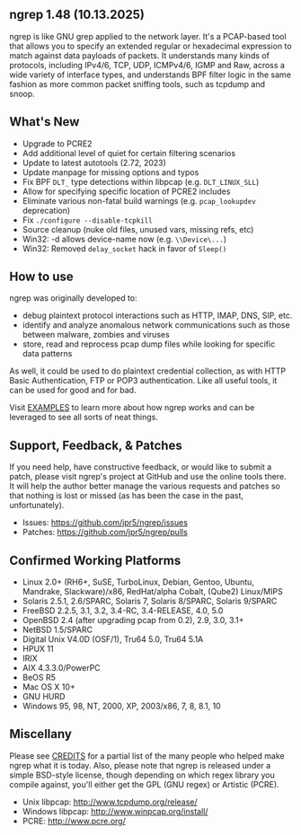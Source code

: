 ## ngrep 1.48 (10.13.2025)

ngrep is like GNU grep applied to the network layer.  It's a PCAP-based tool
that allows you to specify an extended regular or hexadecimal expression to
match against data payloads of packets.  It understands many kinds of protocols,
including IPv4/6, TCP, UDP, ICMPv4/6, IGMP and Raw, across a wide variety of
interface types, and understands BPF filter logic in the same fashion as more
common packet sniffing tools, such as tcpdump and snoop.

## What's New

 * Upgrade to PCRE2
 * Add additional level of quiet for certain filtering scenarios
 * Update to latest autotools (2.72, 2023)
 * Update manpage for missing options and typos
 * Fix BPF `DLT_` type detections within libpcap (e.g. `DLT_LINUX_SLL`)
 * Allow for specifying specific location of PCRE2 includes
 * Eliminate various non-fatal build warnings (e.g. `pcap_lookupdev` deprecation)
 * Fix `./configure --disable-tcpkill`
 * Source cleanup (nuke old files, unused vars, missing refs, etc)
 * Win32: -d allows device-name now (e.g. `\\Device\...`)
 * Win32: Removed `delay_socket` hack in favor of `Sleep()`

## How to use

ngrep was originally developed to:

* debug plaintext protocol interactions such as HTTP, IMAP, DNS, SIP, etc.
* identify and analyze anomalous network communications such as those between
  malware, zombies and viruses
* store, read and reprocess pcap dump files while looking for specific data
  patterns

As well, it could be used to do plaintext credential collection, as with HTTP
Basic Authentication, FTP or POP3 authentication.  Like all useful tools, it can
be used for good and for bad.

Visit [EXAMPLES](EXAMPLES.md) to learn more about how ngrep works and can be
leveraged to see all sorts of neat things.


## Support, Feedback, & Patches

If you need help, have constructive feedback, or would like to submit a patch,
please visit ngrep's project at GitHub and use the online tools there.  It will
help the author better manage the various requests and patches so that nothing
is lost or missed (as has been the case in the past, unfortunately).

* Issues: https://github.com/jpr5/ngrep/issues
* Patches: https://github.com/jpr5/ngrep/pulls


## Confirmed Working Platforms

* Linux 2.0+ (RH6+, SuSE, TurboLinux, Debian, Gentoo, Ubuntu, Mandrake, Slackware)/x86, RedHat/alpha Cobalt, (Qube2) Linux/MIPS
* Solaris 2.5.1, 2.6/SPARC, Solaris 7, Solaris 8/SPARC, Solaris 9/SPARC
* FreeBSD 2.2.5, 3.1, 3.2, 3.4-RC, 3.4-RELEASE, 4.0, 5.0
* OpenBSD 2.4 (after upgrading pcap from 0.2), 2.9, 3.0, 3.1+
* NetBSD 1.5/SPARC
* Digital Unix V4.0D (OSF/1), Tru64 5.0, Tru64 5.1A
* HPUX 11
* IRIX
* AIX 4.3.3.0/PowerPC
* BeOS R5
* Mac OS X 10+
* GNU HURD
* Windows 95, 98, NT, 2000, XP, 2003/x86, 7, 8, 8.1, 10


## Miscellany

Please see [CREDITS](CREDITS) for a partial list of the many people who helped make ngrep
what it is today.  Also, please note that ngrep is released under a simple
BSD-style license, though depending on which regex library you compile
against, you'll either get the GPL (GNU regex) or Artistic (PCRE).

 * Unix libpcap: http://www.tcpdump.org/release/
 * Windows libpcap: http://www.winpcap.org/install/
 * PCRE: http://www.pcre.org/
